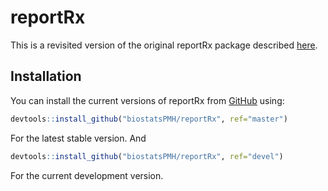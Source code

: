 
<!-- README.md is generated from README.Rmd. Please edit that file -->
reportRx
========

<!-- badges: start -->
<!-- badges: end -->
This is a revisited version of the original reportRx package described [here](https://github.com/rdelbel/reportRx).

Installation
------------

You can install the current versions of reportRx from [GitHub](https://github.com) using:

``` r
devtools::install_github("biostatsPMH/reportRx", ref="master")
```

For the latest stable version. And

``` r
devtools::install_github("biostatsPMH/reportRx", ref="devel")
```

For the current development version.
